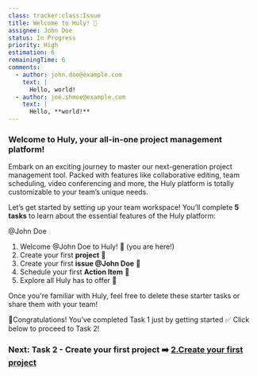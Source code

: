 ```yaml
---
class: tracker:class:Issue
title: Welcome to Huly! 🌟
assignee: John Doe
status: In Progress
priority: High
estimation: 6
remainingTime: 6
comments:
  - author: john.doe@example.com
    text: |
      Hello, world!
  - author: joe.shmoe@example.com
    text: |
      Hello, **world!**
---
```

### **Welcome to Huly, your all-in-one project management platform!** 

Embark on an exciting journey to master our next-generation project management tool. Packed with features like collaborative editing, team scheduling, video conferencing and more, the Huly platform is totally customizable to your team’s unique needs.

Let’s get started by setting up your team workspace! You’ll complete **5 tasks** to learn about the essential features of the Huly platform:

@John Doe

1. Welcome @John Doe to Huly! 🌟 (you are here!)
2. Create your first **project** 📌
3. Create your first **issue @John Doe** 📝
4. Schedule your first **Action Item** 📆
5. Explore all Huly has to offer 🚀

Once you're familiar with Huly, feel free to delete these starter tasks or share them with your team!

🎉Congratulations! You’ve completed Task 1 just by getting started ✅ Click below to proceed to Task 2!

### Next: Task 2 - Create your first project ➡️ [2.Create your first project](1.Welcome%20to%20Huly/2.Create%20your%20first%20project.md)
